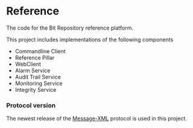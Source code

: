 Reference
=========

The code for the Bit Repository reference platform.

This project includes implementations of the following components
* Commandline Client
* Reference Pillar
* WebClient
* Alarm Service
* Audit Trail Service
* Monitoring Service
* Integrity Service

### Protocol version
The newest release of the [Message-XML](https://github.com/bitrepository/message-xml/releases) protocol is used in this project.
